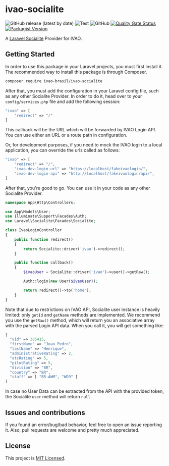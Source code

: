# ivao-socialite
![GitHub release (latest by date)](https://img.shields.io/github/v/release/ivao-brasil/ivao-socialite)
![Test](https://github.com/ivao-brasil/ivao-socialite/workflows/Test/badge.svg)
![GitHub](https://img.shields.io/github/license/ivao-brasil/ivao-socialite)
[![Quality Gate Status](https://sonarcloud.io/api/project_badges/measure?project=ivao-brasil_ivao-socialite&metric=alert_status)](https://sonarcloud.io/dashboard?id=ivao-brasil_ivao-socialite)
[![Packagist Version](https://img.shields.io/packagist/v/ivao-brasil/ivao-socialite)](https://packagist.org/packages/ivao-brasil/ivao-socialite)

A [Laravel Socialite](https://laravel.com/docs/master/socialite) Provider for IVAO.

## Getting Started

In order to use this package in your Laravel projects, you must first install it. The recommended way to install this package is through Composer.
```bash
composer require ivao-brasil/ivao-socialite
```

After that, you must add the configuration in your Laravel config file, such as any other Socialite Provider. In order to do it, head over to your `config/services.php` file and add the following session:
```php
"ivao" => [
    "redirect" => "/"
]
```
This callback will be the URL which will be forwarded by IVAO Login API. You can use either an URL or a route path in configuration.

Or, for development purposes, if you need to mock the IVAO login to a local application, you can override the urls called as follows:
```php
"ivao" => [
    "redirect" => "/",
    "ivao-dev-login-url" => "https://localhost/fakeivaologin/",
    "ivao-dev-login-api" => "http://localhost/fakeivaologin/api/",
]
```

After that, you're good to go. You can use it in your code as any other Socialite Provider.

```php
namespace App\Http\Controllers;

use App\Models\User;
use Illuminate\Support\Facades\Auth;
use Laravel\Socialite\Facades\Socialite;

class IvaoLoginController
{
    public function redirect()
    {
        return Socialite::driver('ivao')->redirect();
    }

    public function callback()
    {
        $ivaoUser = Socialite::driver('ivao')->user()->getRaw();

        Auth::login(new User($ivaoUser));

        return redirect()->to('home');
    }
}
```

Note that due to restrictions on IVAO API, Socialite user instance is heavily limited: only `getId` and `getName` methods are implemented. We recommend you use the `getRaw()` method, which will return you an associative array with the parsed Login API data. When you call it, you will get something like:
```php
[
  "vid" => 385415,
  "firstName" => "Joao Pedro",
  "lastName" => "Henrique",
  "administrativeRating" => 2,
  "atcRating" => 5,
  "pilotRating" => 5,
  "division" => "BR",
  "country" => "BR",
  "staff" => [ "BR-AWM", "WD9" ]
]
```

In case no User Data can be extracted from the API with the provided token, the Socialite `user` method will return `null`. 

## Issues and contributions
If you found an error/bug/bad behavior, feel free to open an issue reporting it. Also, pull requests are welcome and pretty much appreciated.

## License
This project is [MIT Licensed](LICENSE).
